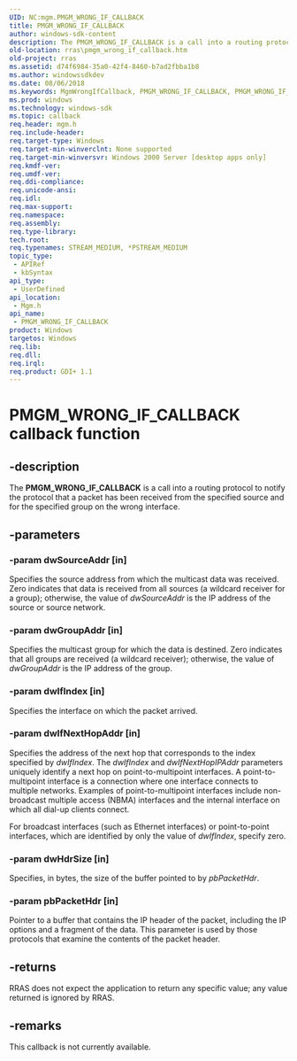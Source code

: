 ```yaml
---
UID: NC:mgm.PMGM_WRONG_IF_CALLBACK
title: PMGM_WRONG_IF_CALLBACK
author: windows-sdk-content
description: The PMGM_WRONG_IF_CALLBACK is a call into a routing protocol to notify the protocol that a packet has been received from the specified source and for the specified group on the wrong interface.
old-location: rras\pmgm_wrong_if_callback.htm
old-project: rras
ms.assetid: d74f6984-35a0-42f4-8460-b7ad2fbba1b8
ms.author: windowssdkdev
ms.date: 08/06/2018
ms.keywords: MgmWrongIfCallback, PMGM_WRONG_IF_CALLBACK, PMGM_WRONG_IF_CALLBACK callback, PMGM_WRONG_IF_CALLBACK callback function [RAS], _mpr_pmgm_wrong_if_callback, mgm/PMGM_WRONG_IF_CALLBACK, rras.pmgm_wrong_if_callback
ms.prod: windows
ms.technology: windows-sdk
ms.topic: callback
req.header: mgm.h
req.include-header: 
req.target-type: Windows
req.target-min-winverclnt: None supported
req.target-min-winversvr: Windows 2000 Server [desktop apps only]
req.kmdf-ver: 
req.umdf-ver: 
req.ddi-compliance: 
req.unicode-ansi: 
req.idl: 
req.max-support: 
req.namespace: 
req.assembly: 
req.type-library: 
tech.root: 
req.typenames: STREAM_MEDIUM, *PSTREAM_MEDIUM
topic_type:
 - APIRef
 - kbSyntax
api_type:
 - UserDefined
api_location:
 - Mgm.h
api_name:
 - PMGM_WRONG_IF_CALLBACK
product: Windows
targetos: Windows
req.lib: 
req.dll: 
req.irql: 
req.product: GDI+ 1.1
---
```


# PMGM_WRONG_IF_CALLBACK callback function


## -description


The 
<b>PMGM_WRONG_IF_CALLBACK</b> is a call into a routing protocol to notify the protocol that a packet has been received from the specified source and for the specified group on the wrong interface.


## -parameters




### -param dwSourceAddr [in]

Specifies the source address from which the multicast data was received. Zero indicates that data is received from all sources (a wildcard receiver for a group); otherwise, the value of <i>dwSourceAddr</i> is the IP address of the source or source network.


### -param dwGroupAddr [in]

Specifies the multicast group for which the data is destined. Zero indicates that all groups are received (a wildcard receiver); otherwise, the value of <i>dwGroupAddr</i> is the IP address of the group.


### -param dwIfIndex [in]

Specifies the interface on which the packet arrived.


### -param dwIfNextHopAddr [in]

Specifies the address of the next hop that corresponds to the index specified by <i>dwIfIndex</i>. The <i>dwIfIndex</i> and <i>dwIfNextHopIPAddr</i> parameters uniquely identify a next hop on point-to-multipoint interfaces. A point-to-multipoint interface is a connection where one interface connects to multiple networks. Examples of point-to-multipoint interfaces include non-broadcast multiple access (NBMA) interfaces and the internal interface on which all dial-up clients connect. 




For broadcast interfaces (such as Ethernet interfaces) or point-to-point interfaces, which are identified by only the value of <i>dwIfIndex</i>, specify zero.


### -param dwHdrSize [in]

Specifies, in bytes, the size of the buffer pointed to by <i>pbPacketHdr</i>.


### -param pbPacketHdr [in]

Pointer to a buffer that contains the IP header of the packet, including the IP options and a fragment of the data. This parameter is used by those protocols that examine the contents of the packet header.


## -returns



RRAS does not expect the application to return any specific value; any value returned is ignored by RRAS.




## -remarks



This callback is not currently available.



